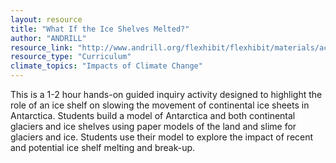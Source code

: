 ```yaml
---
layout: resource
title: "What If the Ice Shelves Melted?"
author: "ANDRILL"
resource_link: "http://www.andrill.org/flexhibit/flexhibit/materials/activities/Activity5B-WhatI..."
resource_type: "Curriculum"
climate_topics: "Impacts of Climate Change"
---
```


This is a 1-2 hour hands-on guided inquiry activity designed to highlight the role of an ice shelf on slowing the movement of continental ice sheets in Antarctica. Students build a model of Antarctica and both continental glaciers and ice shelves using paper models of the land and slime for glaciers and ice. Students use their model to explore the impact of recent and potential ice shelf melting and break-up.
